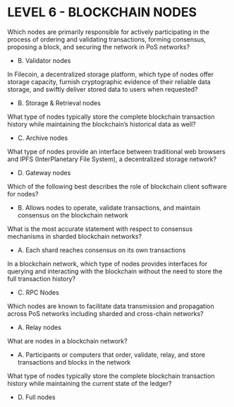 # LEVEL 6 - BLOCKCHAIN NODES

Which nodes are primarily responsible for actively participating in the process of ordering and validating transactions, forming consensus, proposing a block, and securing the network in PoS networks?
- B. Validator nodes

In Filecoin, a decentralized storage platform, which type of nodes offer storage capacity, furnish cryptographic evidence of their reliable data storage, and swiftly deliver stored data to users when requested?
- B. Storage & Retrieval nodes

What type of nodes typically store the complete blockchain transaction history while maintaining the blockchain’s historical data as well?
- C. Archive nodes

What type of nodes provide an interface between traditional web browsers and IPFS (InterPlanetary File System), a decentralized storage network?
- D. Gateway nodes

Which of the following best describes the role of blockchain client software for nodes?
- B. Allows nodes to operate, validate transactions, and maintain consensus on the blockchain network

What is the most accurate statement with respect to consensus mechanisms in sharded blockchain networks?
- A. Each shard reaches consensus on its own transactions

In a blockchain network, which type of nodes provides interfaces for querying and interacting with the blockchain without the need to store the full transaction history?
- C. RPC Nodes

Which nodes are known to facilitate data transmission and propagation across PoS networks including sharded and cross-chain networks?
- A. Relay nodes

What are nodes in a blockchain network?
- A. Participants or computers that order, validate, relay, and store transactions and blocks in the network

What type of nodes typically store the complete blockchain transaction history while maintaining the current state of the ledger?
- D. Full nodes
